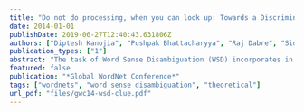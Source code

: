 ```yaml
---
title: "Do not do processing, when you can look up: Towards a Discrimination Net for WSD"
date: 2014-01-01
publishDate: 2019-06-27T12:40:43.631806Z
authors: ["Diptesh Kanojia", "Pushpak Bhattacharyya", "Raj Dabre", "Siddhartha Gunti", "Manish Shrivastava"]
publication_types: ["1"]
abstract: "The task of Word Sense Disambiguation (WSD) incorporates in its definition the role of ‘context’. We present our work on the development of a tool which allows for automatic acquisition and ranking of ‘context clues’ for WSD. These clue words are extracted from the contexts of words appearing in a large monolingual corpus. These mined collection of contextual clues form a discrimination net in the sense that for targeted WSD, navigation of the net leads to the correct sense of a word given its context. Utilizing this resource we intend to develop efficient and light weight WSD based on look up and navigation of memory-resident knowledge base, thereby avoiding heavy computation which often prevents incorporation of any serious WSD in MT and search. The need for large quantities of sense marked data too can be reduced."
featured: false
publication: "*Global WordNet Conference*"
tags: ["wordnets", "word sense disambiguation", "theoretical"]
url_pdf: "files/gwc14-wsd-clue.pdf"
---
```


